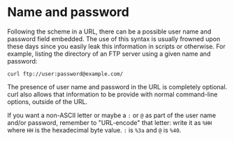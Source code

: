 # Name and password

Following the scheme in a URL, there can be a possible user name and password
field embedded. The use of this syntax is usually frowned upon these days
since you easily leak this information in scripts or otherwise. For example,
listing the directory of an FTP server using a given name and password:

    curl ftp://user:password@example.com/

The presence of user name and password in the URL is completely optional. curl
also allows that information to be provide with normal command-line options,
outside of the URL.

If you want a non-ASCII letter or maybe a `:` or `@` as part of the user name
and/or password, remember to "URL-encode" that letter: write it as `%HH` where
`HH` is the hexadecimal byte value. `:` is `%3a` and `@` is `%40`.
